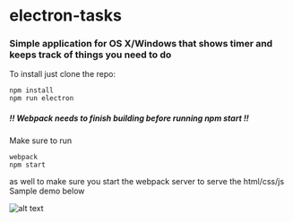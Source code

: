 # electron-tasks
### Simple application for OS X/Windows that shows timer and keeps track of things you need to do

To install just clone the repo:
```
npm install
npm run electron
```
##### !! Webpack needs to finish building before running npm start !!
Make sure to run
```
webpack
npm start
```
as well to make sure you start the webpack server to serve the html/css/js
Sample demo below

![alt text](electron-tasks-sample.gif)

